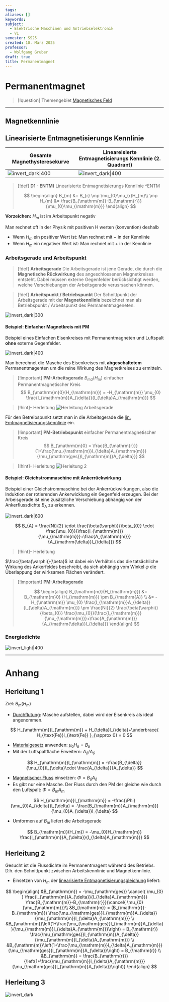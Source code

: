 ```yaml
---
tags: 
aliases: []
keywords: 
subject:
  - Elektrische Maschinen und Antriebselektronik
  - VL
semester: SS25
created: 10. März 2025
professor:
  - Wolfgang Gruber
draft: true
title: Permanentmagnet
---
```

 

# Permanentmagnet

> [!question] Themengebiet [Magnetisches Feld](../Elektrotechnik/Magnetisches%20Feld.md)

---

## Magnetkennlinie

## Linearisierte Entmagnetisierungs Kennlinie

| Gesamte Magnethysteresekurve                 | **Lineareisierte** Entmagnetisierungs Kennlinie (2. Quadrant) |
| -------------------------------------------- | ------------------------------------------------------------- |
| ![invert_dark\|400](../assets/EntMagnKL.png) | ![invert_dark\|400](../assets/EntMagnKL2.png)                 |

> [!def] **D1 - ENTM)** Linearisierte Entmagnetisierungs Kennlinie ^ENTM
>
> $$
> \begin{align}
> B_{m} &= B_{r} \mp \mu_{0}\mu_{r}H_{m}\\
> \mp H_{m} &= \frac{B_{\mathrm{m}}-B_{\mathrm{r}}}{\mu_{0}\mu_{\mathrm{m}}}
> \end{align}
> $$

**Vorzeichen:** $H_{m}$ ist im Arbeitspunkt negativ

Man rechnet oft in der Physik mit positiven H werten (konvention) deshalb 

- Wenn $H_{m}$ ein positiver Wert ist: Man rechnet mit $-$ in der Kennlinie
- Wenn $H_{m}$ ein negativer Wert ist: Man rechnet mit $+$ in der Kennlinie

### Arbeitsgerade und Arbeitspunkt

> [!def] **Arbeitsgerade** 
Die Arbeitsgerade ist jene Gerade, die durch die **Magnetische Rückwirkung** des angeschlossenen Magnetkreises entsteht. Dabei müssen externe Gegenfelder berücksichtigt werden, welche Verschiebungen der Arbeitsgerade verusrsachen können.

> [!def] **Arbeitspunkt / Betriebspunkt**
> Der Schnittpunkt der Arbeitsgerade mit der **Magnetkennlinie** bezeichnet man als Betriebspunkt / Arbeitspunkt des Permanentmageneten.

![invert_dark|300](assets/ArbeitsgeradePM.png)

#### Beispiel: Einfacher Magnetkreis mit PM

Beispiel eines Einfachen Eisenkreises mit Permanentmagneten und Luftspalt **ohne** externe Gegenfelder.

![invert_dark|400](../assets/EinfPMMagnKreis.png)

Man berechnet die Masche des Eisenkreises mit **abgeschaltetem** Permanentmagenten um die reine Wirkung des Magnetkreises zu ermitteln.

> [!important] **PM-Arbeitsgerade** $B_{\mathrm{m}0}(H_{\mathrm{m}})$ einfacher Permanentmagnetischer Kreis
> $$
> B_{\mathrm{m}0}(H_{\mathrm{m}}) = -H_{\mathrm{m}} \mu_{0} \frac{l_{\mathrm{m}}A_{\delta}}{l_{\delta}A_{\mathrm{m}}}
> $$

> [!hint]- Herleitung
> ![Herleitung Arbeitsgerade](#Herleitung%201)

Für den Betreibspunkt setzt man in die Arbeitsgerade die [lin. Emtmagnetisierungskennlinie](#^ENTM) ein.

> [!important] **PM-Betriebspunkt** einfacher Permanentmagnetischer Kreis
> $$
> B_{\mathrm{m}0} = \frac{B_{\mathrm{r}}}{1+\frac{\mu_{\mathrm{m}}l_{\delta}A_{\mathrm{m}}}{\mu_{\mathrm{ges}}l_{\mathrm{m}}A_{\delta}}}
> $$

> [!hint]- Herleitung
> ![Herleitung 2](#Herleitung%202)

#### Beispiel: Gleichstrommaschine mit Ankerrückwirkung

Beispiel einer Gleichstrommaschine bei der Ankerrückwirkungen, also die Induktion der rotierenden Ankerwicklung ein Gegenfeld erzeugen. Bei der Arbeisgerade ist eine zusätzliche Verschiebung abhängig von der Ankerflussdichte $B_{\mathrm{A}}$ zu erkennen.

![invert_dark|600](assets/GSM-ArbeitsKL.jpg)

$$
B_{A} = \frac{Ni}{2} \cdot \frac{\beta(\varphi)}{\beta_{0}} \cdot \frac{\mu_{0}}{\frac{l_{\mathrm{m}}}{\mu_{\mathrm{m}}}+\frac{A_{\mathrm{m}}}{A_{\mathrm{\delta}}l_{\delta}}}
$$
> [!hint]- Herleitung
> 

$\frac{\beta(\varphi)}{\beta}$ ist dabei ein Verhältnis das die tatsächliche Wirkung des Ankerfeldes beschreibt, da sich abhängig vom Winkel $\varphi$ die Überlappung der wirksamen Flächen verändert.

> [!important] **PM-Arbeitsgerade** 
> 
> $$
> \begin{align}
> B_{\mathrm{m}}(H_{\mathrm{m}}) &= B_{\mathrm{m}0} (H_{\mathrm{m}}) \pm B_{\mathrm{A}} \\
> &= -H_{\mathrm{m}} \mu_{0} \frac{l_{\mathrm{m}}A_{\delta}}{l_{\delta}A_{\mathrm{m}}} \pm \frac{Ni}{2} \frac{\beta(\varphi)}{\beta_{0}}  \frac{\mu_{0}}{\frac{l_{\mathrm{m}}}{\mu_{\mathrm{m}}}+\frac{A_{\mathrm{m}}}{A_{\mathrm{\delta}}l_{\delta}}}
> \end{align}
> $$
> 

### Energiedichte

![invert_light|400](../Elektrotechnik/assets/MagnetKLundEnergie.png)

---

# Anhang

## Herleitung 1

Ziel: $B_{\mathrm{m}}(H_{\mathrm{m}})$

- [Durchflutung](../Elektrotechnik/Durchflutung.md): Masche aufstellen, dabei wird der Eisenkreis als ideal angenommen.

$$
H_{\mathrm{m}}l_{\mathrm{m}} + H_{\delta}l_{\delta}+\underbrace{ H_{\text{Fe}}l_{\text{Fe}} }_{\approx 0} = 0
$$

- [Materialgesetz](Konstanten/Permeablität.md) anwenden: $\mu_{0}H_{\delta}= B_{\delta}$
- Mit der Luftspaltfläche Erweitern: $A_{\delta} / A_{\delta}$

$$
H_{\mathrm{m}}l_{\mathrm{m}} = -\frac{B_{\delta}}{\mu_{0}}l_{\delta}\cdot \frac{A_{\delta}}{A_{\delta}}
$$

- [Magnetischer Fluss](../Elektrotechnik/Magnetischer%20Fluss.md) einsetzen: $\Phi = B_{\delta}A_{\delta}$
- Es gibt nur eine Masche. Der Fluss durch den PM der gleiche wie durch den Luftspalt: $\Phi=B_{\mathrm{m}}A_{\mathrm{m}}$

$$
H_{\mathrm{m}}l_{\mathrm{m}} = -\frac{\Phi}{\mu_{0}A_{\delta}}l_{\delta} = -\frac{B_{\mathrm{m}}A_{\mathrm{m}}}{\mu_{0}A_{\delta}}l_{\delta}
$$

- Umformen auf $B_{\mathrm{m}}$ liefert die Arbeitsgerade

$$
B_{\mathrm{m}}(H_{m}) = -\mu_{0}H_{\mathrm{m}} \frac{l_{\mathrm{m}}A_{\delta}}{l_{\delta}A_{\mathrm{m}}}
$$

## Herleitung 2

Gesucht ist die Flussdichte im Permanentmagent während des Betriebs. D.h. den Schnittpunkt zwischen Arbeitskennlinie und Magnetkennlinie.

- Einsetzen von $H_{m}$ der [linearisierte Entmagnetisierungsgleichung](#^ENTM) liefert:

$$
\begin{align}
&B_{\mathrm{m}} = -\mu_{\mathrm{ges}} \cancel{ \mu_{0} } \frac{l_{\mathrm{m}}A_{\delta}}{l_{\delta}A_{\mathrm{m}}} \frac{B_{\mathrm{m}}-B_{\mathrm{r}}}{\cancel{ \mu_{0} }\mu_{\mathrm{m}}}\\
&B_{\mathrm{m}} = (B_{\mathrm{r}}-B_{\mathrm{m}}) \frac{\mu_{\mathrm{ges}}l_{\mathrm{m}}A_{\delta}}{\mu_{\mathrm{m}}l_{\delta}A_{\mathrm{m}}} \\
&B_{\mathrm{m}}\left(1+\frac{\mu_{\mathrm{ges}}l_{\mathrm{m}}A_{\delta}}{\mu_{\mathrm{m}}l_{\delta}A_{\mathrm{m}}}\right) = B_{\mathrm{r}} \frac{\mu_{\mathrm{ges}}l_{\mathrm{m}}A_{\delta}}{\mu_{\mathrm{m}}l_{\delta}A_{\mathrm{m}}} \\
&B_{\mathrm{m}}\left(1+\frac{\mu_{\mathrm{m}}l_{\delta}A_{\mathrm{m}}}{\mu_{\mathrm{ges}}l_{\mathrm{m}}A_{\delta}}\right) = B_{\mathrm{r}} \\
&B_{\mathrm{m}} = \frac{B_{\mathrm{r}}}{\left(1+\frac{\mu_{\mathrm{m}}l_{\delta}A_{\mathrm{m}}}{\mu_{\mathrm{ges}}l_{\mathrm{m}}A_{\delta}}\right)}
\end{align}
$$

## Herleitung 3

![invert_dark](assets/GSM-ArbeitsKL-2.jpg)